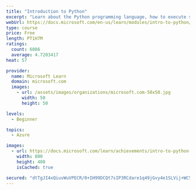 ```yaml
---
title: "Introduction to Python"
excerpt: "Learn about the Python programming language, how to execute statements and scripts, declare variables, and create a basic Python app."
webUrl: https://docs.microsoft.com/en-us/learn/modules/intro-to-python/
type: course
price: Free
length: PT1H7M
ratings:
  count: 6086
  average: 4.7203417
heat: 57

provider:
  name: Microsoft Learn
  domain: microsoft.com
  images:
    - url: /assets/images/organizations/microsoft.com-50x50.jpg
      width: 50
      height: 50

levels:
  - Beginner

topics:
  - Azure

images:
  - url: https://docs.microsoft.com/learn/achievements/intro-to-python-social.png
    width: 800
    height: 400
    isCached: true

secured: "dtTgJI4xQiuvWuVPECR/0+IH99DCQt7sIP3RCdare1q49jGvy4e1SLVij+WC5aHABaQuaLdqHL0LaelWuWMuv+B9i/+XN8hBUha4csUAcpym34GRvtFT8QvEGwgpe4F6JgUmVE/uR02IcDLNp/dnFVbJn7SQYQXZ3nNO5PDwOozWigetT70Gh5AjV6XlBr5mVucmHDisyiCH4Bb/mX7kmaHVaLxX+Ll/ygbUJI+0WUlaQih2ygAiz/8vEEdIZaVPxT59bNJDI+boAtNulWxGjZWnoelAIVVosRG7dju/oD+xgSevqaipRfQsoBmQfnTJ/jidDMfKbx2i4QjdgILCxAPJ20S6BJgBhrLn/vAibOtXzLnJXPhEE1u7+iz5KkKlXTsL0Hlz83CdZGRGt5tG2fwAhkwF63nBRrHVeoJN4/Y=;SVWguJuN5sbgHbcpn6t48g=="
---
```



